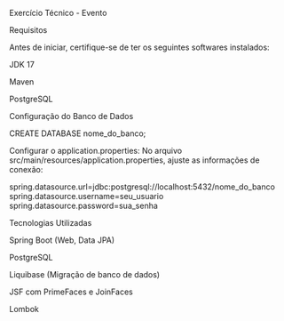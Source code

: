 Exercício Técnico - Evento

Requisitos

Antes de iniciar, certifique-se de ter os seguintes softwares instalados:

JDK 17

Maven

PostgreSQL

Configuração do Banco de Dados

CREATE DATABASE nome_do_banco;

Configurar o application.properties:
No arquivo src/main/resources/application.properties, ajuste as informações de conexão:

spring.datasource.url=jdbc:postgresql://localhost:5432/nome_do_banco
spring.datasource.username=seu_usuario
spring.datasource.password=sua_senha


Tecnologias Utilizadas

Spring Boot (Web, Data JPA)

PostgreSQL

Liquibase (Migração de banco de dados)

JSF com PrimeFaces e JoinFaces

Lombok
